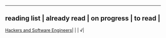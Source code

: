 
-----------------------------------
reading list  |  already read | on progress | to read  |
--------------------------------------------------------
[Hackers and Software Engineers](http://dandreamsofcoding.com/2013/09/16/hackers-and-software-engineers/)|    |    | √|
